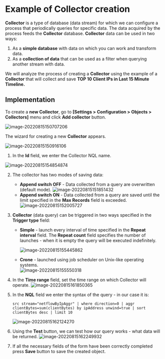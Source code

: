 # Example of Collector creation

**Collector** is a type of database (data stream) for which we can configure a process that periodically queries for specific data. The data acquired by the process feeds the **Collector** database. **Collector** data can be used in two ways:

1. As a **simple database** with data on which you can work and transform data.
2. As a **collection of data** that can be used as a filter when querying another stream with data.

We will analyze the process of creating a **Collector** using the example of a **Collector** that will collect and save **TOP 10 Client IPs in Last 15 Minute Timeline.**

## Implementation

To create a **new Collector**, go to **[Settings > Configuration > Objects > Collectors]** menu and click **Add collector** button.

![image-20220815150707206](assets_collector/image-20220815150707206.png)

The wizard for creating a new **Collector** appears.

![image-20220815150916106](assets_collector/image-20220815150916106.png)

1. In the **Id** field, we enter the Collector NQL name.

  ![image-20220815154854874](assets_collector/image-20220815154854874.png)

2. The collector has two modes of saving data:
   - **Append switch OFF** - Data collected from a query are overwritten (default mode).
     ![image-20220815151851432](assets_collector/image-20220815151851432.png)
   - **Append switch ON** - Data collected from a query are saved until the limit specified in the **Max Records** field is exceeded.
     ![image-20220815152005727](assets_collector/image-20220815152005727.png)
   
3. **Collector** (data query) can be triggered in two ways specified in the **Trigger type** field:

   - **Simple** - launch every interval of time specified in the **Repeat interval** field. The **Repeat count** field specifies the number of launches - when it is empty the query will be executed indefinitely.

     ![image-20220815155445862](assets_collector/image-20220815155445862.png)

   - **Crone** - launched using job scheduler on Unix-like operating systems.	
     ![image-20220815155550318](assets_collector/image-20220815155550318.png)		

4. In the **Time range** field, set the time range on which Collector will operate.
   ![image-20220815161850365](assets_collector/image-20220815161850365.png)

5. In the **NQL** field we enter the syntax of the query - in our case it is:

   `src stream="netflowByIpAggr" | where direction=0 | aggr clientBytes=sum(clientBytes) by ipAddress unwind=true | sort clientBytes desc | limit 10`

   ![image-20220815162124270](assets_collector/image-20220815162124270.png)

6. Using the **Test** button, we can test how our query works - what data will be returned.
   ![image-20220815162249932](assets_collector/image-20220815162249932.png)

7. If all the necessary fields of the form have been correctly completed press **Save** button to save the created object.
